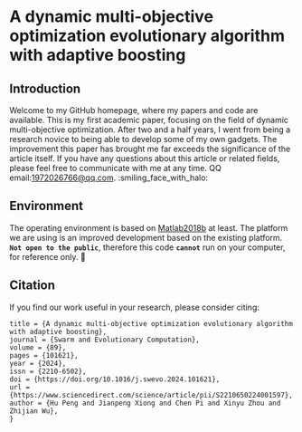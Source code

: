 A dynamic multi-objective optimization evolutionary algorithm with adaptive boosting
======
Introduction
-------
Welcome to my GitHub homepage, where my papers and code are available. 
This is my first academic paper, focusing on the field of dynamic multi-objective optimization. After two and a half years, I went from being a research novice to being able to develop some of my own gadgets. 
The improvement this paper has brought me far exceeds the significance of the article itself.
If you have any questions about this article or related fields, please feel free to communicate with me at any time. QQ email:1972026766@qq.com.  :smiling_face_with_halo: 

Environment
---
The operating environment is based on [Matlab2018b](https://www.mathworks.com/) at least. 
The platform we are using is an improved development based on the existing platform. 
__`Not open to the public`__, therefore this code __`cannot`__ run on your computer, for reference only. :face_holding_back_tears:

Citation
-----
If you find our work useful in your research, please consider citing:
```@article{PENG2024101621,
title = {A dynamic multi-objective optimization evolutionary algorithm with adaptive boosting},
journal = {Swarm and Evolutionary Computation},
volume = {89},
pages = {101621},
year = {2024},
issn = {2210-6502},
doi = {https://doi.org/10.1016/j.swevo.2024.101621},
url = {https://www.sciencedirect.com/science/article/pii/S2210650224001597},
author = {Hu Peng and Jianpeng Xiong and Chen Pi and Xinyu Zhou and Zhijian Wu},
}

